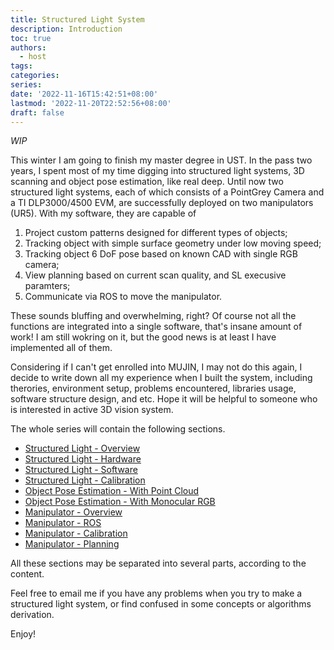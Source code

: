 ```yaml
---
title: Structured Light System
description: Introduction
toc: true
authors:
  - host
tags:
categories:
series:
date: '2022-11-16T15:42:51+08:00'
lastmod: '2022-11-20T22:52:56+08:00'
draft: false
---
```



_WIP_

This winter I am going to finish my master degree in UST. In the pass two years, I spent most of my time digging into structured light systems, 3D scanning and object pose estimation, like real deep. Until now two structured light systems, each of which consists of a PointGrey Camera and a TI DLP3000/4500 EVM, are successfully deployed on two manipulators (UR5). With my software, they are capable of 
1. Project custom patterns designed for different types of objects;
2. Tracking object with simple surface geometry under low moving speed;
3. Tracking object 6 DoF pose based on known CAD with single RGB camera;
4. View planning based on current scan quality, and SL execusive paramters;
5. Communicate via ROS to move the manipulator.

These sounds bluffing and overwhelming, right? Of course not all the functions are integrated into a single software, that's insane amount of work! I am still wokring on it, but the good news is at least I have implemented all of them. 

Considering if I can't get enrolled into MUJIN, I may not do this again, I decide to write down all my experience when I built the system, including therories, environment setup, problems encountered, libraries usage, software structure design, and etc. Hope it will be helpful to someone who is interested in active 3D vision system.

The whole series will contain the following sections.
+   [Structured Light - Overview](http://example.com/)
+   [Structured Light - Hardware](http://example.com/)
+   [Structured Light - Software](http://example.com/)
+   [Structured Light - Calibration](http://example.com/)
+   [Object Pose Estimation - With Point Cloud](http://example.com/)
+   [Object Pose Estimation - With Monocular RGB](http://example.com/)
+   [Manipulator - Overview](http://example.com/)
+   [Manipulator - ROS](http://example.com/)
+   [Manipulator - Calibration](http://example.com/)
+   [Manipulator - Planning](http://example.com/)

All these sections may be separated into several parts, according to the content.

Feel free to email me if you have any problems when you try to make a structured light system, or find confused in some concepts or algorithms derivation. 

Enjoy!